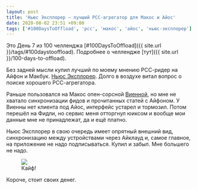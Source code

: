 ```yaml
---
layout: post
title: 'Ньюс Эксплорер – лучший РСС-агрегатор для Макос и Айос'
date: 2020-08-02 23:51 +09:00
tags: ['#100DaysToOffload', 'рсс', 'макос', 'айос', 'ньюс-эксплорер']
---
```


Это День 7 из 100 челленджа [#100DaysToOffload]({{ site.url }}/tags/#100daystooffload). Подробнее о челлендже [тут]({{ site.url }}/100-days-to-offload).

Без задней мысли купил лучший по моему мнению РСС-ридер на Айфон и Макбук. [Ньюс Эксплорер](https://betamagic.nl/products/newsexplorer.html). Долго в воздухе витал вопрос о поиске хорошего РСС-агрегатора.

Раньше пользовался на Макос опен-сорсной [Виенной](https://www.vienna-rss.com/), но мне не хватало синхронизации фидов и прочитанных статей с Айфоном. У Виенны нет клиента под Айос, интерфейс устарел и тормозил. Потом перешёл на Фидли, но сервис меня отторгнул юиксом и вообще мои данные мне не принадлежат, да и ещё платно.

Ньюс Эксплорер в свою очередь имеет опрятный внешний вид, синхронизацию между устройствами через Айклауд и, самое главное, на приложение не надо подписываться. Купил и забыл. Мне большего не надо.

<figure>
  <img src="{{ site.url }}/assets/images/news-explorer/news-explorer-macos.png" data-action="zoom">
  <figcaption>Кайф!</figcaption>
</figure>

Короче, стоит своих денег.
